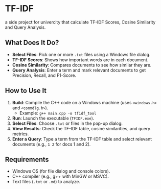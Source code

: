 # TF-IDF
a side project for univercity that calculate TF-IDF Scores, Cosine Similarity and Query Analysis.



## What Does It Do?
- **Select Files**: Pick one or more `.txt` files using a Windows file dialog.
- **TF-IDF Scores**: Shows how important words are in each document.
- **Cosine Similarity**: Compares documents to see how similar they are.
- **Query Analysis**: Enter a term and mark relevant documents to get Precision, Recall, and F1-Score.

## How to Use It
1. **Build**: Compile the C++ code on a Windows machine (uses `<windows.h>` and `<commdlg.h>`).
   - Example: `g++ main.cpp -o tfidf_tool`
2. **Run**: Launch the executable (`TFIDF.exe`).
3. **Select Files**: Choose `.txt` or files in the pop-up dialog.
4. **View Results**: Check the TF-IDF table, cosine similarities, and query metrics.
5. **Enter a Query**: Type a term from the TF-IDF table and select relevant documents (e.g., `1 2` for docs 1 and 2).

## Requirements
- Windows OS (for file dialog and console colors).
- C++ compiler (e.g., g++ with MinGW or MSVC).
- Text files (`.txt` or `.md`) to analyze.